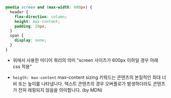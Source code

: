 ```css
@media screen and (max-width: 600px) {
  header {
    flex-direction: column;
    height: max-content;
    padding: 20px;
  }
  span {
    display: none;
  }
}
```

- 위에서 사용한 미디어 쿼리의 의미
  "screen 사이즈가 600px 이하일 경우 아래 css 적용"

- `heigth: max-content`
  max-content sizing 키워드는 콘텐츠의 본질적인 최대 너비 또는 높이를 나타냅니다. 텍스트 콘텐츠의 경우 오버플로가 발생하더라도 콘텐츠가 전혀 래핑되지 않음을 의미합니다. (by MDN)
